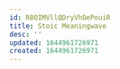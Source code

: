 ```yaml
---
id: R8OIMVllQDryVhOePouiR
title: Stoic Meaningwave
desc: ''
updated: 1644961726971
created: 1644961726971
---
```


